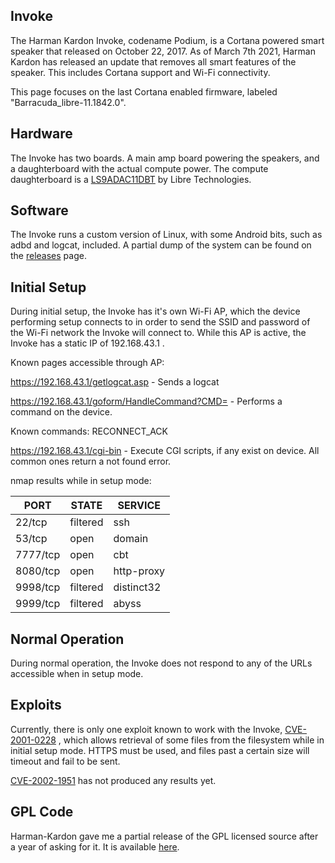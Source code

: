
  

## Invoke

  

The Harman Kardon Invoke, codename Podium, is a Cortana powered smart speaker that released on October 22, 2017. As of March 7th 2021, Harman Kardon has released an update that removes all smart features of the speaker. This includes Cortana support and Wi-Fi connectivity.

  

This page focuses on the last Cortana enabled firmware, labeled "Barracuda_libre-11.1842.0".

  

## Hardware

The Invoke has two boards. A main amp board powering the speakers, and a daughterboard with the actual compute power. The compute daughterboard is a [LS9ADAC11DBT](https://fccid.io/2ADBM-LS9ADAC11DBT/User-Manual/User-manual-3586873) by Libre Technologies.

## Software
The Invoke runs a custom version of Linux, with some Android bits, such as adbd and logcat, included.
A partial dump of the system can be found on the [releases](https://github.com/coggy9/HKHacking/releases) page.

  

## Initial Setup

During initial setup, the Invoke has it's own Wi-Fi AP, which the device performing setup connects to in order to send the SSID and password of the Wi-Fi network the Invoke will connect to. While this AP is active, the Invoke has a static IP of 192.168.43.1 .

  

Known pages accessible through AP:

https://192.168.43.1/getlogcat.asp - Sends a logcat

https://192.168.43.1/goform/HandleCommand?CMD= - Performs a command on the device.

Known commands: RECONNECT_ACK

https://192.168.43.1/cgi-bin - Execute CGI scripts, if any exist on device. All common ones return a not found error.

  

nmap results while in setup mode:

  

PORT | STATE | SERVICE
------ | ------|----------
22/tcp| filtered| ssh
53/tcp| open| domain
7777/tcp|open| cbt
8080/tcp|open| http-proxy
9998/tcp|filtered| distinct32
9999/tcp|filtered| abyss

  
  
  
  

## Normal Operation

During normal operation, the Invoke does not respond to any of the URLs accessible when in setup mode.

  

## Exploits

Currently, there is only one exploit known to work with the Invoke, [CVE-2001-0228](https://www.cvedetails.com/cve/CVE-2001-0228/) , which allows retrieval of some files from the filesystem while in initial setup mode. HTTPS must be used, and files past a certain size will timeout and fail to be sent.

  

[CVE-2002-1951](https://www.exploit-db.com/exploits/21707) has not produced any results yet.

  

## GPL Code

Harman-Kardon gave me a partial release of the GPL licensed source after a year of asking for it. It is available [here](https://archive.org/details/HK-Invoke-source-disclosure).
